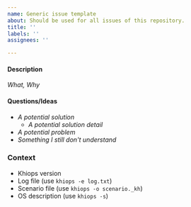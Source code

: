 ```yaml
---
name: Generic issue template
about: Should be used for all issues of this repository.
title: ''
labels: ''
assignees: ''

---
```


#### Description
_What, Why_

#### Questions/Ideas
- _A potential solution_
  - _A potential solution detail_
- _A potential problem_
- _Something I still don't understand_

### Context
- Khiops version
- Log file (use `khiops -e log.txt`)
- Scenario file (use `khiops -o scenario._kh`)
- OS description (use `khiops -s`)
